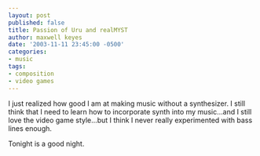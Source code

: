 ```yaml
---
layout: post
published: false
title: Passion of Uru and realMYST
author: maxwell keyes
date: '2003-11-11 23:45:00 -0500'
categories:
- music
tags:
- composition
- video games
---
```


I just realized how good I am at making music without a synthesizer. I still
think that I need to learn how to incorporate synth into my music...and I still
love the video game style...but I think I never really experimented with bass
lines enough.

Tonight is a good night.
